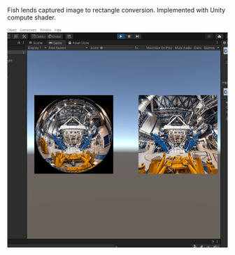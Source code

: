 Fish lends captured image to rectangle conversion.
Implemented with Unity compute shader.

![screenshot](./screenshot.png)